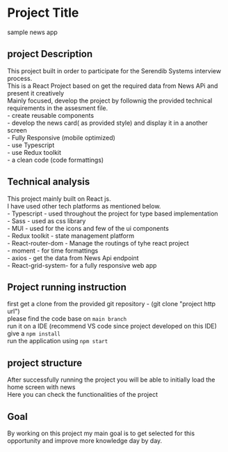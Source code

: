 # Project Title
sample news app

## project Description
This project built in order to participate for the Serendib Systems interview process.<br/>
This is a React Project based on get the required data from News APi and present it creatively<br/>
Mainly focused, develop the project by follownig the provided technical requirements in the assesment file.<br/>
    - create reusable components<br/>
    - develop the news card( as provided style) and display it in a another screen<br/>
    - Fully Responsive (mobile optimized) <br/>
    - use Typescript<br/>
    - use Redux toolkit<br/>
    - a clean code (code formattings)<br/>
   

## Technical analysis
This project mainly built on React js.<br/>
I have used other tech platforms as mentioned below.<br/>
    - Typescript       - used throughout the project for type based implementation<br/>
    - Sass             - used as css library<br/>
    - MUI              - used for the icons and few of the ui components<br/>
    - Redux toolkit    - state management platform<br/>
    - React-router-dom - Manage the routings of tyhe react project<br/>
    - moment           - for time formattings<br/>
    - axios            - get the data from News Api endpoint<br/>
    - React-grid-system- for a fully responsive web app<br/>

    
## Project running instruction
first get a clone from the provided git repository  - (git clone "project http url")<br/>
please find the code base on `main branch`<br/>
run it on a IDE (recommend VS code since project developed on this IDE)<br/>
give a `npm install` <br/>
run the application using `npm start`<br/>

## project structure
After successfully running the project you will be able to initially load the home screen with news<br/>
Here you can check the functionalities of the project<br/>

## Goal
By working on this project my main goal is to get selected for this opportunity and improve more knowledge day by day.<br/>

